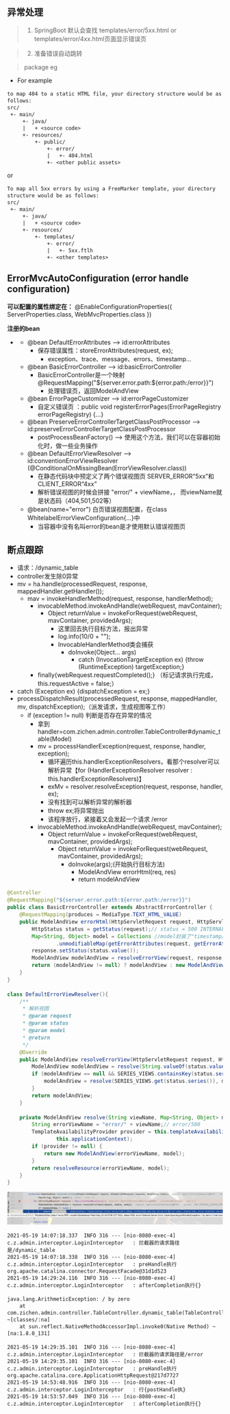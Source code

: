 ## 异常处理

> 1. SpringBoot 默认会查找 templates/error/5xx.html or templates/error/4xx.html页面显示错误页


> 2. 准备错误自动跳转

> package eg

- For example
```text
to map 404 to a static HTML file, your directory structure would be as follows:
src/
 +- main/
     +- java/
     |   + <source code>
     +- resources/
         +- public/
             +- error/
             |   +- 404.html
             +- <other public assets>
```
or
```text
To map all 5xx errors by using a FreeMarker template, your directory structure would be as follows:
src/
 +- main/
     +- java/
     |   + <source code>
     +- resources/
         +- templates/
             +- error/
             |   +- 5xx.ftlh
             +- <other templates>
```

## ErrorMvcAutoConfiguration (error handle configuration)
**可以配置的属性绑定在：** @EnableConfigurationProperties({ ServerProperties.class, WebMvcProperties.class })

**注册的bean**

- 
    - @bean DefaultErrorAttributes   --> id:errorAttributes
        - 保存错误属性：storeErrorAttributes(request, ex);
            - exception、trace、message、errors、timestamp...
    - @bean BasicErrorController  --> id:basicErrorController
        - BasicErrorController是一个映射  @RequestMapping("${server.error.path:${error.path:/error}}")
            - 处理错误页，返回ModelAndView
    - @bean ErrorPageCustomizer  --> id:errorPageCustomizer
        - 自定义错误页 ：public void registerErrorPages(ErrorPageRegistry errorPageRegistry) {...}
    - @bean PreserveErrorControllerTargetClassPostProcessor  --> id:preserveErrorControllerTargetClassPostProcessor
        - postProcessBeanFactory() --> 使用这个方法，我们可以在容器初始化时，做一些业务操作
    - @bean DefaultErrorViewResolver  --> id:conventionErrorViewResolver   (@ConditionalOnMissingBean(ErrorViewResolver.class))
        - 在静态代码块中预定义了两个错误视图页 SERVER_ERROR“5xx”和 CLIENT_ERROR“4xx”
        - 解析错误视图的时候会拼接 "error/" + viewName，， 而viewName就是状态码（404,501,502等）
    - @bean(name="error") 白页错误视图配置，在class WhitelabelErrorViewConfiguration{...}中
        - 当容器中没有名叫error的bean是才使用默认错误视图页
    
## 断点跟踪
- 请求：/dynamic_table
- controller发生除0异常
- mv = ha.handle(processedRequest, response, mappedHandler.getHandler());
    - mav = invokeHandlerMethod(request, response, handlerMethod);
        - invocableMethod.invokeAndHandle(webRequest, mavContainer);
            - Object returnValue = invokeForRequest(webRequest, mavContainer, providedArgs);
                - 这里回去执行目标方法，报出异常
                - log.info(10/0 + "");
                - InvocableHandlerMethod类会捕获
                    - doInvoke(Object... args)
                        - catch (InvocationTargetException ex) {throw (RuntimeException) targetException;}
        - finally{webRequest.requestCompleted();} （标记请求执行完成，this.requestActive = false;）
- catch (Exception ex) {dispatchException = ex;}
- processDispatchResult(processedRequest, response, mappedHandler, mv, dispatchException);（派发请求，生成视图等工作）
    - if (exception != null) 判断是否存在异常的情况
        - 拿到handler=com.zichen.admin.controller.TableController#dynamic_table(Model)
        - mv = processHandlerException(request, response, handler, exception);
            - 循环遍历this.handlerExceptionResolvers，看那个resolver可以解析异常【for (HandlerExceptionResolver resolver : this.handlerExceptionResolvers)】
            - exMv = resolver.resolveException(request, response, handler, ex);
            - 没有找到可以解析异常的解析器
            - throw ex;将异常抛出
            - 该程序放行，紧接着又会发起一个请求 /error
        - invocableMethod.invokeAndHandle(webRequest, mavContainer);
            - Object returnValue = invokeForRequest(webRequest, mavContainer, providedArgs);
                - Object returnValue = invokeForRequest(webRequest, mavContainer, providedArgs);
                    - doInvoke(args);(开始执行目标方法)
                        - ModelAndView errorHtml(req, res)
                        - return modelAndView
    
```java
@Controller
@RequestMapping("${server.error.path:${error.path:/error}}")
public class BasicErrorController extends AbstractErrorController {
    @RequestMapping(produces = MediaType.TEXT_HTML_VALUE)
    public ModelAndView errorHtml(HttpServletRequest request, HttpServletResponse response) {
        HttpStatus status = getStatus(request);// status = 500 INTERNAL_SERVER_ERROR
        Map<String, Object> model = Collections //model封装了"timestamp/status(500)/error(Internal Server Error)/trace/message(/by zero)/path"
                .unmodifiableMap(getErrorAttributes(request, getErrorAttributeOptions(request, MediaType.TEXT_HTML)));
        response.setStatus(status.value());
        ModelAndView modelAndView = resolveErrorView(request, response, status, model);
        return (modelAndView != null) ? modelAndView : new ModelAndView("error", model);
    }
}

class DefaultErrorViewResolver(){
    /**
     * 解析视图
     * @param request
     * @param status
     * @param model
     * @return
     */
    @Override
    public ModelAndView resolveErrorView(HttpServletRequest request, HttpStatus status, Map<String, Object> model) {
        ModelAndView modelAndView = resolve(String.valueOf(status.value()), model);
        if (modelAndView == null && SERIES_VIEWS.containsKey(status.series())) {
            modelAndView = resolve(SERIES_VIEWS.get(status.series()), model);
        }
        return modelAndView;
    }

    private ModelAndView resolve(String viewName, Map<String, Object> model) {
        String errorViewName = "error/" + viewName;// error/500
        TemplateAvailabilityProvider provider = this.templateAvailabilityProviders.getProvider(errorViewName,
                this.applicationContext);
        if (provider != null) {
            return new ModelAndView(errorViewName, model);
        }
        return resolveResource(errorViewName, model);
    }
}
```

![image-ModelAndView封装情况](../image/ModelAndView封装情况.png)

```text
2021-05-19 14:07:18.337  INFO 316 --- [nio-8080-exec-4] c.z.admin.interceptor.LoginInterceptor   : 拦截器的请求路径是/dynamic_table
2021-05-19 14:07:18.338  INFO 316 --- [nio-8080-exec-4] c.z.admin.interceptor.LoginInterceptor   : preHandle执行org.apache.catalina.connector.RequestFacade@31d1d523
2021-05-19 14:29:24.116  INFO 316 --- [nio-8080-exec-4] c.z.admin.interceptor.LoginInterceptor   : afterCompletion执行{}

java.lang.ArithmeticException: / by zero
	at com.zichen.admin.controller.TableController.dynamic_table(TableController.java:29) ~[classes/:na]
	at sun.reflect.NativeMethodAccessorImpl.invoke0(Native Method) ~[na:1.8.0_131]
	
2021-05-19 14:29:35.101  INFO 316 --- [nio-8080-exec-4] c.z.admin.interceptor.LoginInterceptor   : 拦截器的请求路径是/error
2021-05-19 14:29:35.101  INFO 316 --- [nio-8080-exec-4] c.z.admin.interceptor.LoginInterceptor   : preHandle执行org.apache.catalina.core.ApplicationHttpRequest@217d7727
2021-05-19 14:53:48.916  INFO 316 --- [nio-8080-exec-4] c.z.admin.interceptor.LoginInterceptor   : 行{postHandle执}
2021-05-19 14:53:57.049  INFO 316 --- [nio-8080-exec-4] c.z.admin.interceptor.LoginInterceptor   : afterCompletion执行{}
```